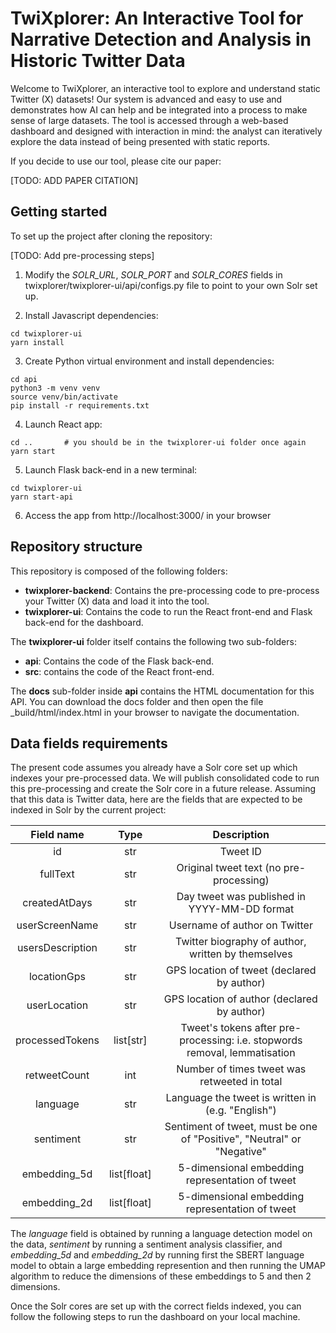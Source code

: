 # TwiXplorer: An Interactive Tool for Narrative Detection and Analysis in Historic Twitter Data

Welcome to TwiXplorer, an interactive tool to explore and understand static Twitter (X) datasets! Our system is advanced and easy to use and demonstrates how AI can help and be integrated into a process to make sense of large datasets. The tool is accessed through a web-based dashboard and designed with interaction in mind: the analyst can iteratively explore the data instead of being presented with static reports.

If you decide to use our tool, please cite our paper: 

[TODO: ADD PAPER CITATION]

## Getting started

To set up the project after cloning the repository:

[TODO: Add pre-processing steps]

1) Modify the *SOLR_URL*, *SOLR_PORT* and *SOLR_CORES* fields in twixplorer/twixplorer-ui/api/configs.py file to point to your own Solr set up.

2) Install Javascript dependencies:
```
cd twixplorer-ui
yarn install
```

3) Create Python virtual environment and install dependencies:
```
cd api
python3 -m venv venv
source venv/bin/activate
pip install -r requirements.txt
```

4) Launch React app:
```
cd ..       # you should be in the twixplorer-ui folder once again
yarn start
```

5) Launch Flask back-end in a new terminal:
```
cd twixplorer-ui
yarn start-api
```

6) Access the app from http://localhost:3000/ in your browser

## Repository structure

This repository is composed of the following folders: 

* **twixplorer-backend**: Contains the pre-processing code to pre-process your Twitter (X) data and load it into the tool.
* **twixplorer-ui**: Contains the code to run the React front-end and Flask back-end for the dashboard. 

The **twixplorer-ui** folder itself contains the following two sub-folders:

* **api**: Contains the code of the Flask back-end. 
* **src**: contains the code of the React front-end.

The **docs** sub-folder inside **api** contains the HTML documentation for this API. You can download the docs folder and then open the file _build/html/index.html in your browser to navigate the documentation.

## Data fields requirements

The present code assumes you already have a Solr core set up which indexes your pre-processed data. We will publish consolidated code to run this pre-processing and create the Solr core in a future release. Assuming that this data is Twitter data, here are the fields that are expected to be indexed in Solr by the current project: 

|   **Field name**  |   **Type**  |                               **Description**                              |
|:-----------------:|:-----------:|:--------------------------------------------------------------------------:|
| id                | str         | Tweet ID                                                                   |
| fullText         | str         | Original tweet text (no pre-processing)                                    |
| createdAtDays   | str         | Day tweet was published in YYYY-MM-DD format                               |
| userScreenName  | str         | Username of author on Twitter                                              |
| usersDescription | str         | Twitter biography of author, written by themselves                         |
| locationGps      | str         | GPS location of tweet (declared by author)                                 |
| userLocation     | str         | GPS location of author (declared by author)                                |
| processedTokens  | list[str]   | Tweet's tokens after pre-processing: i.e. stopwords removal, lemmatisation |
| retweetCount     | int         | Number of times tweet was retweeted in total                               |
| language          | str         | Language the tweet is written in (e.g. "English")                          |
| sentiment         | str         | Sentiment of tweet, must be one of "Positive", "Neutral" or "Negative"     |
| embedding_5d      | list[float] | 5-dimensional embedding representation of tweet                            |
| embedding_2d      | list[float] | 5-dimensional embedding representation of tweet                            |

The *language* field is obtained by running a language detection model on the data, *sentiment* by running a sentiment analysis classifier, and *embedding_5d* and *embedding_2d* by running first the SBERT language model to obtain a large embedding represention and then running the UMAP algorithm to reduce the dimensions of these embeddings to 5 and then 2 dimensions.

Once the Solr cores are set up with the correct fields indexed, you can follow the following steps to run the dashboard on your local machine.
